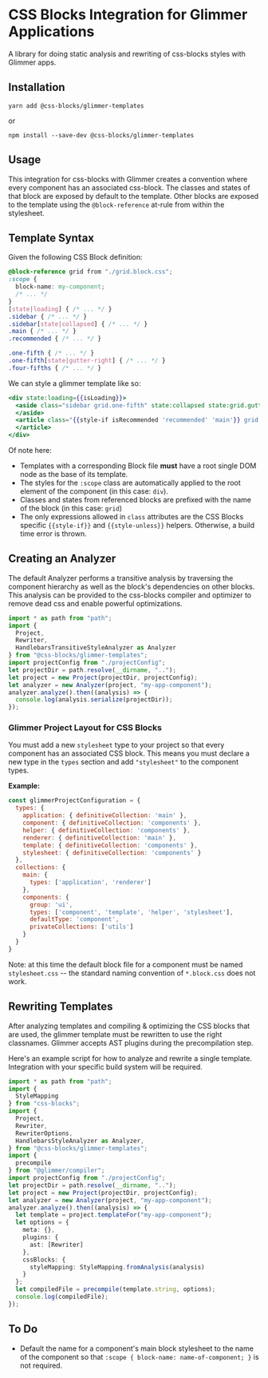 # CSS Blocks Integration for Glimmer Applications

A library for doing static analysis and rewriting of css-blocks styles with
Glimmer apps.

## Installation

```
yarn add @css-blocks/glimmer-templates
```

or

```
npm install --save-dev @css-blocks/glimmer-templates
```

## Usage

This integration for css-blocks with Glimmer creates a convention where every component
has an associated css-block. The classes and states of that block are exposed by default
to the template. Other blocks are exposed to the template using the `@block-reference`
at-rule from within the stylesheet.

## Template Syntax

Given the following CSS Block definition:

```css
@block-reference grid from "./grid.block.css";
:scope {
  block-name: my-component;
  /* ... */
}
[state|loading] { /* ... */ }
.sidebar { /* ... */ }
.sidebar[state|collapsed] { /* ... */ }
.main { /* ... */ }
.recommended { /* ... */ }
```

```css
.one-fifth { /* ... */ }
.one-fifth[state|gutter-right] { /* ... */ }
.four-fifths { /* ... */ }
```

We can style a glimmer template like so:

```hbs
<div state:loading={{isLoading}}>
  <aside class="sidebar grid.one-fifth" state:collapsed state:grid.gutter-right>
  </aside>
  <article class="{{style-if isRecommended 'recommended' 'main'}} grid.four-fifths">
  </article>
</div>
```

Of note here:
 - Templates with a corresponding Block file **must** have a root single DOM node as the base of its template.
 - The styles for the `:scope` class are automatically applied to the root element of the component (in this case: `div`).
 - Classes and states from referenced blocks are prefixed with the name of the block (in this case: `grid`)
 - The only expressions allowed in `class` attributes are the CSS Blocks specific `{{style-if}}` and `{{style-unless}}` helpers. Otherwise, a build time error is thrown.


## Creating an Analyzer

The default Analyzer performs a transitive analysis by traversing the component
hierarchy as well as the block's dependencies on other blocks. This analysis can
be provided to the css-blocks compiler and optimizer to remove dead css and enable
powerful optimizations.

```ts
import * as path from "path";
import {
  Project,
  Rewriter,
  HandlebarsTransitiveStyleAnalyzer as Analyzer
} from "@css-blocks/glimmer-templates";
import projectConfig from "./projectConfig";
let projectDir = path.resolve(__dirname, "..");
let project = new Project(projectDir, projectConfig);
let analyzer = new Analyzer(project, "my-app-component");
analyzer.analyze().then((analysis) => {
  console.log(analysis.serialize(projectDir));
});
```

### Glimmer Project Layout for CSS Blocks

You must add a new `stylesheet` type to your project so that every component
has an associated CSS block. This means you must declare a new type in the
`types` section and add `"stylesheet"` to the component types.

**Example:**

```js
const glimmerProjectConfiguration = {
  types: {
    application: { definitiveCollection: 'main' },
    component: { definitiveCollection: 'components' },
    helper: { definitiveCollection: 'components' },
    renderer: { definitiveCollection: 'main' },
    template: { definitiveCollection: 'components' },
    stylesheet: { definitiveCollection: 'components' }
  },
  collections: {
    main: {
      types: ['application', 'renderer']
    },
    components: {
      group: 'ui',
      types: ['component', 'template', 'helper', 'stylesheet'],
      defaultType: 'component',
      privateCollections: ['utils']
    }
  }
}
```

Note: at this time the default block file for a component must be named `stylesheet.css` -- the standard naming convention of `*.block.css` does not work.

## Rewriting Templates

After analyzing templates and compiling & optimizing the CSS blocks that are
used, the glimmer template must be rewritten to use the right classnames. Glimmer
accepts AST plugins during the precompilation step.

Here's an example script for how to analyze and rewrite a single template. Integration
with your specific build system will be required.

```ts
import * as path from "path";
import {
  StyleMapping
} from "css-blocks";
import {
  Project,
  Rewriter,
  RewriterOptions,
  HandlebarsStyleAnalyzer as Analyzer,
} from "@css-blocks/glimmer-templates";
import {
  precompile
} from "@glimmer/compiler";
import projectConfig from "./projectConfig";
let projectDir = path.resolve(__dirname, "..");
let project = new Project(projectDir, projectConfig);
let analyzer = new Analyzer(project, "my-app-component");
analyzer.analyze().then((analysis) => {
  let template = project.templateFor("my-app-component");
  let options = {
    meta: {},
    plugins: {
      ast: [Rewriter]
    },
    cssBlocks: {
      styleMapping: StyleMapping.fromAnalysis(analysis)
    }
  };
  let compiledFile = precompile(template.string, options);
  console.log(compiledFile);
});
```

## To Do

* Default the name for a component's main block stylesheet to the name of the component so that
  `:scope { block-name: name-of-component; }` is not required.
